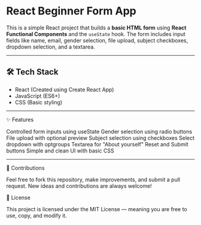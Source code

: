 # React Beginner Form App

This is a simple React project that builds a **basic HTML form** using **React Functional Components** and the `useState` hook. The form includes input fields like name, email, gender selection, file upload, subject checkboxes, dropdown selection, and a textarea.

---

## 🛠 Tech Stack

- React (Created using Create React App)
- JavaScript (ES6+)
- CSS (Basic styling)

---

✨ Features

Controlled form inputs using useState
Gender selection using radio buttons
File upload with optional preview
Subject selection using checkboxes
Select dropdown with optgroups
Textarea for "About yourself"
Reset and Submit buttons
Simple and clean UI with basic CSS

---

🤝 Contributions

Feel free to fork this repository, make improvements, and submit a pull request. New ideas and contributions are always welcome!

📜 License

This project is licensed under the MIT License — meaning you are free to use, copy, and modify it.
